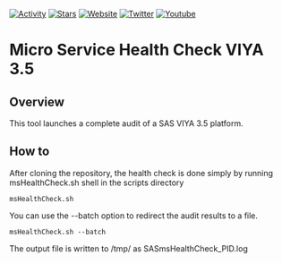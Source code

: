 [![Activity](https://img.shields.io/github/commit-activity/m/nhousset/viyaTools)](https://github.com/nhousset/viyaTools)
[![Stars](https://img.shields.io/github/stars/nhousset?style=social)](https://github.com/nhousset/viyaTools)
[![Website](https://img.shields.io/website?down_color=red&down_message=down&up_color=green&up_message=up&url=https://www.nicolas-housset.fr)](https://www.nicolas-housset.fr)
[![Twitter](https://img.shields.io/twitter/follow/nicolas_housset?style=social)](https://twitter.com/nicolas_housset)
[![Youtube](https://img.shields.io/youtube/channel/views/UCHxbJPkSGlJxtvPVrmzjxbg?style=social)](https://www.youtube.com/channel/UCHxbJPkSGlJxtvPVrmzjxbg)

# Micro Service Health Check VIYA 3.5

## Overview 
This tool launches a complete audit of a SAS VIYA 3.5 platform. 

## How to

After cloning the repository, the health check is done simply by running msHealthCheck.sh  shell in the scripts directory

```
msHealthCheck.sh
```

You can use the --batch option to redirect the audit results to a file.

```
msHealthCheck.sh --batch
```

The output file is written to /tmp/ as SASmsHealthCheck_PID.log
